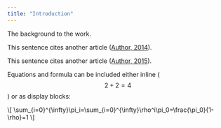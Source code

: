 ```yaml
---
title: "Introduction"
---
```

The background to the work.

This sentence cites another article ([Author, 2014](https://example.com/articles/1)).

This sentence cites another article ([Author, 2015](https://example.com/articles/2)).

Equations and formula can be included either inline ($$ 2+2=4 $$) or as display blocks:

<div>\[ \sum_{i=0}^{\infty}\pi_i=\sum_{i=0}^{\infty}\rho^i\pi_0=\frac{\pi_0}{1-\rho}=1 \]</div>
